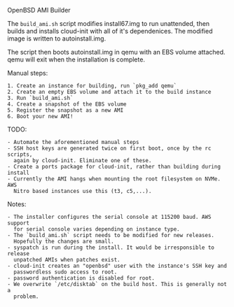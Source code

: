 OpenBSD AMI Builder

The `build_ami.sh` script modifies install67.img to run unattended, then builds
and installs cloud-init with all of it's dependenices. The modified image is
written to autoinstall.img.

The script then boots autoinstall.img in qemu with an EBS volume attached. qemu
will exit when the installation is complete.

Manual steps:

    1. Create an instance for building, run `pkg_add qemu`
    2. Create an empty EBS volume and attach it to the build instance
    3. Run `build_ami.sh`
    4. Create a snapshot of the EBS volume
    5. Register the snapshot as a new AMI
    6. Boot your new AMI!

TODO:

    - Automate the aforementioned manual steps
    - SSH host keys are generated twice on first boot, once by the rc scripts,
      again by cloud-init. Eliminate one of these.
    - Create a ports package for cloud-init, rather than building during install
    - Currently the AMI hangs when mounting the root filesystem on NVMe. AWS
      Nitro based instances use this (t3, c5,...).

Notes:

    - The installer configures the serial console at 115200 baud. AWS support
      for serial console varies depending on instance type.
    - The `build_ami.sh` script needs to be modified for new releases.
      Hopefully the changes are small.
    - syspatch is run during the install. It would be irresponsible to release
      unpatched AMIs when patches exist.
    - cloud-init creates an "openbsd" user with the instance's SSH key and
      passwordless sudo access to root.
    - password authentication is disabled for root.
    - We overwrite `/etc/disktab` on the build host. This is generally not a
      problem.
